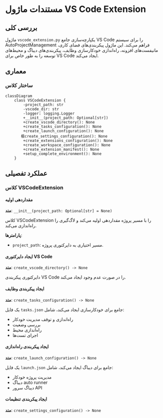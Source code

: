 # مستندات ماژول VS Code Extension

## بررسی کلی
ماژول `vscode_extension.py` یکپارچه‌سازی جامع VS Code را برای سیستم AutoProjectManagement فراهم می‌کند. این ماژول پیکربندی‌های فضای کاری، مانیفست‌های افزونه، راه‌اندازی خودکارسازی وظایف، پیکربندی‌های دیباگ و محیط‌های توسعه را به طور خاص برای VS Code ایجاد می‌کند.

## معماری

### ساختار کلاس
```mermaid
classDiagram
    class VSCodeExtension {
        -project_path: str
        -vscode_dir: str
        -logger: logging.Logger
        +__init__(project_path: Optional[str])
        +create_vscode_directory(): None
        +create_tasks_configuration(): None
        +create_launch_configuration(): None
       极create_settings_configuration(): None
        +create_extensions_configuration(): None
        +create_workspace_configuration(): None
        +create_extension_manifest(): None
        +setup_complete_environment(): None
    }
```

## عملکرد تفصیلی

### کلاس VSCodeExtension

#### مقداردهی اولیه
**متد**: `__init__(project_path: Optional[str] = None)`

کلاس VSCodeExtension را با مسیر پروژه مقداردهی اولیه می‌کند و لاگ‌گیری را راه‌اندازی می‌کند.

**پارامترها**:
- `project_path`: مسیر اختیاری به دایرکتوری پروژه.

#### ایجاد دایرکتوری VS Code
**متد**: `create_vscode_directory() -> None`

دایرکتوری پیکربندی VS Code را در صورت عدم وجود ایجاد می‌کند.

#### ایجاد پیکربندی وظایف
**متد**: `create_tasks_configuration() -> None`

یک فایل `tasks.json` جامع برای خودکارسازی ایجاد می‌کند، شامل:
- راه‌اندازی و توقف مدیریت خودکار
- بررسی وضعیت
- راه‌اندازی محیط
- اجرای تست‌ها

#### ایجاد پیکربندی راه‌اندازی
**متد**: `create_launch_configuration() -> None`

یک فایل `launch.json` جامع برای دیباگ ایجاد می‌کند، شامل:
- مدیریت پروژه خودکار
- دیباگ auto runner
- دیباگ سرور API

#### ایجاد پیکربندی تنظیمات
**متد**: `create_settings_configuration() -> None`

